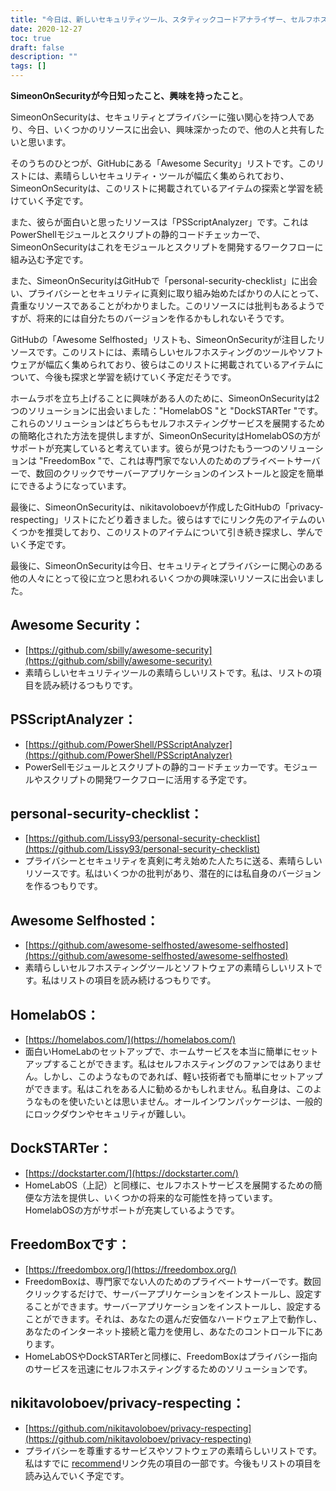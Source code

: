 ```yaml
---
title: "今日は、新しいセキュリティツール、スタティックコードアナライザー、セルフホスティングサービスのオプションについて学びました。"
date: 2020-12-27
toc: true
draft: false
description: ""
tags: []
---
```


**SimeonOnSecurityが今日知ったこと、興味を持ったこと**。

SimeonOnSecurityは、セキュリティとプライバシーに強い関心を持つ人であり、今日、いくつかのリソースに出会い、興味深かったので、他の人と共有したいと思います。

そのうちのひとつが、GitHubにある「Awesome Security」リストです。このリストには、素晴らしいセキュリティ・ツールが幅広く集められており、SimeonOnSecurityは、このリストに掲載されているアイテムの探索と学習を続けていく予定です。

また、彼らが面白いと思ったリソースは「PSScriptAnalyzer」です。これはPowerShellモジュールとスクリプトの静的コードチェッカーで、SimeonOnSecurityはこれをモジュールとスクリプトを開発するワークフローに組み込む予定です。

また、SimeonOnSecurityはGitHubで「personal-security-checklist」に出会い、プライバシーとセキュリティに真剣に取り組み始めたばかりの人にとって、貴重なリソースであることがわかりました。このリソースには批判もあるようですが、将来的には自分たちのバージョンを作るかもしれないそうです。

GitHubの「Awesome Selfhosted」リストも、SimeonOnSecurityが注目したリソースです。このリストには、素晴らしいセルフホスティングのツールやソフトウェアが幅広く集められており、彼らはこのリストに掲載されているアイテムについて、今後も探求と学習を続けていく予定だそうです。

ホームラボを立ち上げることに興味がある人のために、SimeonOnSecurityは2つのソリューションに出会いました："HomelabOS "と "DockSTARTer "です。これらのソリューションはどちらもセルフホスティングサービスを展開するための簡略化された方法を提供しますが、SimeonOnSecurityはHomelabOSの方がサポートが充実していると考えています。彼らが見つけたもう一つのソリューションは "FreedomBox "で、これは専門家でない人のためのプライベートサーバーで、数回のクリックでサーバーアプリケーションのインストールと設定を簡単にできるようになっています。

最後に、SimeonOnSecurityは、nikitavoloboevが作成したGitHubの「privacy-respecting」リストにたどり着きました。彼らはすでにリンク先のアイテムのいくつかを推奨しており、このリストのアイテムについて引き続き探求し、学んでいく予定です。

最後に、SimeonOnSecurityは今日、セキュリティとプライバシーに関心のある他の人々にとって役に立つと思われるいくつかの興味深いリソースに出会いました。


## Awesome Security：
- [https://github.com/sbilly/awesome-security](https://github.com/sbilly/awesome-security)
- 素晴らしいセキュリティツールの素晴らしいリストです。私は、リストの項目を読み続けるつもりです。

## PSScriptAnalyzer：
- [https://github.com/PowerShell/PSScriptAnalyzer](https://github.com/PowerShell/PSScriptAnalyzer)
- PowerSellモジュールとスクリプトの静的コードチェッカーです。モジュールやスクリプトの開発ワークフローに活用する予定です。

## personal-security-checklist：
- [https://github.com/Lissy93/personal-security-checklist](https://github.com/Lissy93/personal-security-checklist)
- プライバシーとセキュリティを真剣に考え始めた人たちに送る、素晴らしいリソースです。私はいくつかの批判があり、潜在的には私自身のバージョンを作るつもりです。

## Awesome Selfhosted：
- [https://github.com/awesome-selfhosted/awesome-selfhosted](https://github.com/awesome-selfhosted/awesome-selfhosted)
- 素晴らしいセルフホスティングツールとソフトウェアの素晴らしいリストです。私はリストの項目を読み続けるつもりです。

## HomelabOS：
- [https://homelabos.com/](https://homelabos.com/)
- 面白いHomeLabのセットアップで、ホームサービスを本当に簡単にセットアップすることができます。私はセルフホスティングのファンではありません。しかし、このようなものであれば、軽い技術者でも簡単にセットアップができます。私はこれをある人に勧めるかもしれません。私自身は、このようなものを使いたいとは思いません。オールインワンパッケージは、一般的にロックダウンやセキュリティが難しい。

## DockSTARTer：
- [https://dockstarter.com/](https://dockstarter.com/)
- HomeLabOS（上記）と同様に、セルフホストサービスを展開するための簡便な方法を提供し、いくつかの将来的な可能性を持っています。HomelabOSの方がサポートが充実しているようです。

## FreedomBoxです：
- [https://freedombox.org/](https://freedombox.org/)
- FreedomBoxは、専門家でない人のためのプライベートサーバーです。数回クリックするだけで、サーバーアプリケーションをインストールし、設定することができます。サーバーアプリケーションをインストールし、設定することができます。それは、あなたの選んだ安価なハードウェア上で動作し、あなたのインターネット接続と電力を使用し、あなたのコントロール下にあります。
- HomeLabOSやDockSTARTerと同様に、FreedomBoxはプライバシー指向のサービスを迅速にセルフホスティングするためのソリューションです。

## nikitavoloboev/privacy-respecting：
- [https://github.com/nikitavoloboev/privacy-respecting](https://github.com/nikitavoloboev/privacy-respecting)
- プライバシーを尊重するサービスやソフトウェアの素晴らしいリストです。私はすでに [recommend](https://simeononsecurity.com/recommendations)リンク先の項目の一部です。今後もリストの項目を読み込んでいく予定です。
